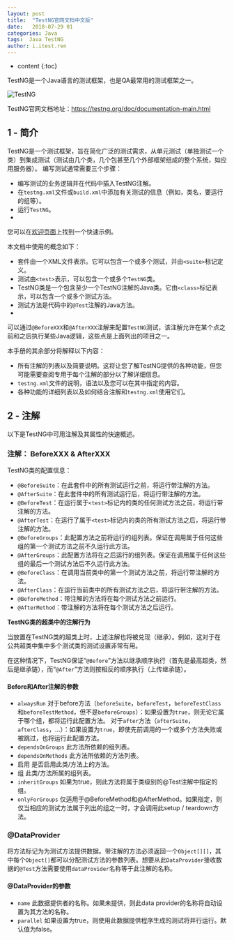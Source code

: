 ```yaml
---
layout: post
title:  "TestNG官网文档中文版"
date:   2018-07-29 01
categories: Java
tags:  Java TestNG
author: i.itest.ren
---
```


* content
{:toc}

TestNG是一个Java语言的测试框架，也是QA最常用的测试框架之一。

![TestNG](http://zdx0122.qiniudn.com/intro.png)





TestNG官网文档地址：https://testng.org/doc/documentation-main.html

## 1 - 简介 ##

TestNG是一个测试框架，旨在简化广泛的测试需求，从单元测试（单独测试一个类）到集成测试（测试由几个类，几个包甚至几个外部框架组成的整个系统，如应用服务器）。
编写测试通常需要三个步骤：

- 编写测试的业务逻辑并在代码中插入TestNG注解。
- 在`testng.xml`文件或`build.xml`中添加有关测试的信息（例如，类名，要运行的组等）。
- 运行`TestNG`。
- 
您可以在[欢迎页面](http://testng.org/doc/index.html)上找到一个快速示例。

本文档中使用的概念如下：

- 套件由一个XML文件表示。它可以包含一个或多个测试，并由`<suite>`标记定义。
- 测试由`<test>`表示，可以包含一个或多个`TestNG`类。
- TestNG类是一个包含至少一个TestNG注解的Java类。它由`<class>`标记表示，可以包含一个或多个测试方法。
- 测试方法是代码中的`@Test`注解的Java方法。
- 
可以通过`@BeforeXXX`和`@AfterXXX`注解来配置`TestNG`测试，该注解允许在某个点之前和之后执行某些Java逻辑，这些点是上面列出的项目之一。

本手册的其余部分将解释以下内容：

- 所有注解的列表以及简要说明。这将让您了解TestNG提供的各种功能，但您可能需要查阅专用于每个注解的部分以了解详细信息。
- `testng.xml`文件的说明，语法以及您可以在其中指定的内容。
- 各种功能的详细列表以及如何结合注解和`testng.xml`使用它们。


## 2 - 注解 ##

以下是TestNG中可用注解及其属性的快速概述。

### 注解： BeforeXXX & AfterXXX ###

TestNG类的配置信息： 

- `@BeforeSuite`：在此套件中的所有测试运行之前，将运行带注解的方法。 
- `@AfterSuite`：在此套件中的所有测试运行后，将运行带注解的方法。 
- `@BeforeTest`：在运行属于`<test>`标记内的类的任何测试方法之前，将运行带注解的方法。 
- `@AfterTest`：在运行了属于`<test>`标记内的类的所有测试方法之后，将运行带注解的方法。 
- `@BeforeGroups`：此配置方法之前将运行的组列表。保证在调用属于任何这些组的第一个测试方法之前不久运行此方法。 
- `@AfterGroups`：此配置方法将在之后运行的组列表。保证在调用属于任何这些组的最后一个测试方法后不久运行此方法。 
- `@BeforeClass`：在调用当前类中的第一个测试方法之前，将运行带注解的方法。 
- `@AfterClass`：在运行当前类中的所有测试方法之后，将运行带注解的方法。 
- `@BeforeMethod`：带注解的方法将在每个测试方法之前运行。 
- `@AfterMethod`：带注解的方法将在每个测试方法之后运行。

**TestNG类的超类中的注解行为**

当放置在TestNG类的超类上时，上述注解也将被兑现（继承）。例如，这对于在公共超类中集中多个测试类的测试设置非常有用。

在这种情况下，TestNG保证“`@Before`”方法以继承顺序执行（首先是最高超类，然后是继承链），而“`@After`”方法则按相反的顺序执行（上传继承链）。

#### Before和After注解的参数 ####

- `alwaysRun`	对于before方法（`beforeSuite`，`beforeTest`，`beforeTestClass`和`beforeTestMethod`，但不是`beforeGroups`）：如果设置为`true`，则无论它属于哪个组，都将运行此配置方法。 
对于`after`方法（`afterSuite`，`afterClass`，...）：如果设置为`true`，即使先前调用的一个或多个方法失败或被跳过，也将运行此配置方法。
- `dependsOnGroups`	此方法所依赖的组列表。
- `dependsOnMethods`	此方法所依赖的方法列表。
- 启用	是否启用此类/方法上的方法。
- 组	此类/方法所属的组列表。
- `inheritGroups`	如果为true，则此方法将属于类级别的@Test注解中指定的组。
- `onlyForGroups`	仅适用于@BeforeMethod和@AfterMethod。如果指定，则仅当相应的测试方法属于列出的组之一时，才会调用此setup / teardown方法。

### @DataProvider ###

将方法标记为为测试方法提供数据。带注解的方法必须返回一个`Object[][]`，其中每个`Object[]`都可以分配测试方法的参数列表。想要从此`DataProvider`接收数据的`@Test`方法需要使用`dataProvider`名称等于此注解的名称。

#### @DataProvider的参数 ####

- `name` 此数据提供者的名称。如果未提供，则此data provider的名称将自动设置为其方法的名称。
- `parallel` 如果设置为true，则使用此数据提供程序生成的测试将并行运行。默认值为false。

